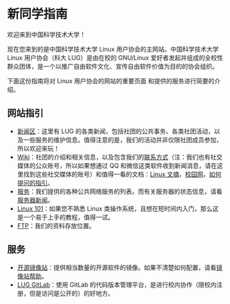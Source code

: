 # 新同学指南

欢迎来到中国科学技术大学！

现在您来到的是中国科学技术大学 Linux 用户协会的主网站。中国科学技术大学 Linux 用户协会（科大 LUG）是由在校的 GNU/Linux 爱好者发起并组成的全校性群众团体，是一个以推广自由软件文化、宣传自由软件价值为目的的协会组织。

下面这份指南将对 Linux 用户协会的网站的重要页面 和提供的服务进行简要的介绍。

## 网站指引

- [新闻区](https://lug.ustc.edu.cn/news/)：这里有 LUG 的各类新闻，包括社团的公共事务、各类社团活动，以及一些服务的维护信息。值得注意的是，我们的活动并非仅限社团成员参加，所以欢迎来玩！
- [Wiki](https://lug.ustc.edu.cn/wiki/intro/)：社团的介绍和相关信息，以及包含我们的[联系方式](https://lug.ustc.edu.cn/wiki/lug/contact/)（注：我们也有社交媒体的公众账号，所以如果想通过 QQ 和微信这类软件收到新闻消息，请在这里找到这些社交媒体的账号）和值得一看的文档：[Linux 文摘](https://lug.ustc.edu.cn/wiki/linux_digest/)，[校园网](https://lug.ustc.edu.cn/wiki/doc/ustcnet-faq/)，[如何提问的指引](https://lug.ustc.edu.cn/wiki/doc/howtoask/)。
- [服务](https://lug.ustc.edu.cn/wiki/lug/services/)：我们提供的各种公共网络服务的列表。而有关服务器的状态信息，请看[服务器新闻](https://servers.ustclug.org/)。
- [Linux 101](https://101.lug.ustc.edu.cn/)：如果您不熟悉 Linux 类操作系统，且想在短时间内入门，那么这是一个易于上手的教程，值得一试。
- [FTP](https://ftp.lug.ustc.edu.cn/)：我们的资料存放位置。

## 服务

- [开源镜像站](https://mirrors.ustc.edu.cn/)：提供相当数量的开源软件的镜像。如果不清楚如何配置，请看[镜像站帮助](https://mirrors.ustc.edu.cn/help/)。
- [LUG GitLab](https://git.lug.ustc.edu.cn/)：使用 GitLab 的代码版本管理平台，是进行校内协作（限校内注册，但是访问是公开的）的好地方。
